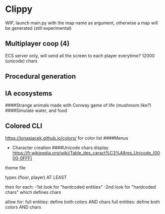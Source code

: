 # Clippy
WIP, launch main.py with the map name as argument, otherwise a map will be generated (still experimental)
## Multiplayer coop (4)
ECS server only, will send all the screen to each player everytime?
12000 (unicode) chars

## Procedural generation


## IA ecosystems

####Strange animals made with Conway game of life (mushroom like?)
####Simulate water, and food


## Colored CLI
https://jonasjacek.github.io/colors/ for color list
####Menus
- Character creation
####Unicode chars display
https://fr.wikipedia.org/wiki/Table_des_caract%C3%A8res_Unicode_(0000-0FFF)  

theme file  

types (floor, player) AT LEAST

then for each:
    -1st look for "hardcoded entities"
    -2nd look for "hardcoded chars"
    which defines chars


allow for:
full entities: define both colors AND chars
full entities: define both colors AND chars
